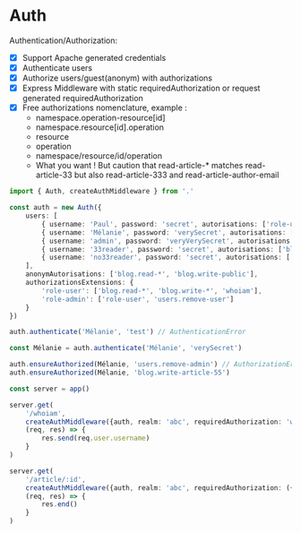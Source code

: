 # Auth

Authentication/Authorization:
- [X] Support Apache generated credentials
- [X] Authenticate users
- [X] Authorize users/guest(anonym) with authorizations
- [X] Express Middleware with static requiredAuthorization or request generated requiredAuthorization
- [X] Free authorizations nomenclature, example :
  - namespace.operation-resource[id]
  - namespace.resource[id].operation
  - resource
  - operation
  - namespace/resource/id/operation
  - What you want ! But caution that read-article-* matches read-article-33 but also read-article-333 and read-article-author-email

```typescript
import { Auth, createAuthMiddleware } from '.'

const auth = new Auth({
    users: [
        { username: 'Paul', password: 'secret', autorisations: ['role-user'] },
        { username: 'Mélanie', password: 'verySecret', autorisations: ['role-admin'] },
        { username: 'admin', password: 'veryVerySecret', autorisations: ['*', '!users.remove-admin'] },
        { username: '33reader', password: 'secret', autorisations: ['blog.read-article[33]'] },
        { username: 'no33reader', password: 'secret', autorisations: ['blog.read-article[*]', '!blog.read-article[33]'] }
    ],
    anonymAutorisations: ['blog.read-*', 'blog.write-public'],
    authorizationsExtensions: {
        'role-user': ['blog.read-*', 'blog.write-*', 'whoiam'],
        'role-admin': ['role-user', 'users.remove-user']
    }
})

auth.authenticate('Mélanie', 'test') // AuthenticationError

const Mélanie = auth.authenticate('Mélanie', 'verySecret')

auth.ensureAuthorized(Mélanie, 'users.remove-admin') // AuthorizationError
auth.ensureAuthorized(Mélanie, 'blog.write-article-55')

const server = app()

server.get(
    '/whoiam',
    createAuthMiddleware({auth, realm: 'abc', requiredAuthorization: 'whoiam'}),
    (req, res) => {
        res.send(req.user.username)
    }
)

server.get(
    '/article/:id',
    createAuthMiddleware({auth, realm: 'abc', requiredAuthorization: ({params}) => 'blog.read-article[' + params.id + ']'}),
    (req, res) => {
        res.end()
    }
)
```
